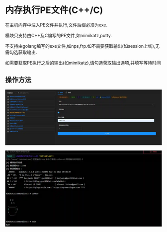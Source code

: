 # 内存执行PE文件(C++/C)


在主机内存中注入PE文件并执行,文件后缀必须为exe. 

模块只支持由C++及C编写的PE文件,如mimikatz,putty. 

不支持由golang编写的exe文件,如nps,frp.如不需要获取输出(如session上线),无需勾选获取输出. 

如需要获取PE执行之后的输出(如mimikatz),请勾选获取输出选项,并填写等待时间

## 操作方法
![](img\DefenseEvasion_ProcessInjection_PeLoader\1.webp)

![](img\DefenseEvasion_ProcessInjection_PeLoader\2.webp)


